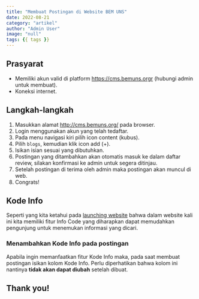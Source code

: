 ```yaml
---
title: "Membuat Postingan di Website BEM UNS"
date: 2022-08-21
category: "artikel"
author: "Admin User"
image: "null"
tags: {{ tags }}
---
```


## Prasyarat
- Memiliki akun valid di platform https://cms.bemuns.orgr (hubungi admin untuk membuat).
- Koneksi internet.

## Langkah-langkah
1. Masukkan alamat http://cms.bemuns.org/ pada browser.
2. Login menggunakan akun yang telah tedaftar.
3. Pada menu navigasi kiri pilih icon content (kubus).
4. Pilih `blogs`, kemudian klik icon add (+).
5. Isikan isian sesuai yang dibutuhkan.
6. Postingan yang ditambahkan akan otomatis masuk ke dalam daftar review, silakan konfirmasi ke admin untuk segera ditinjau.
7. Setelah postingan di terima oleh admin maka postingan akan muncul di web.
8. Congrats!

## Kode Info
Seperti yang kita ketahui pada [launching website](https://bemuns.org/blogs/launching-web-bem-uns--92302f7e-a8b1-43c8-856f-88342c249e17#kode-info) bahwa dalam website kali ini kita memiliki fitur Info Code yang diharapkan dapat memudahkan pengunjung untuk menemukan informasi yang dicari.

### Menambahkan Kode Info  pada postingan
Apabila ingin memanfaatkan fitur Kode Info maka, pada saat membuat postingan isikan kolom Kode Info. Perlu diperhatikan bahwa kolom ini nantinya **tidak akan dapat diubah** setelah dibuat.

## Thank you!
